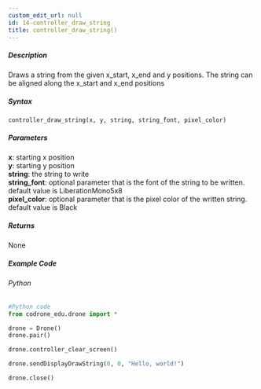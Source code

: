 ```yaml
---
custom_edit_url: null
id: 14-controller_draw_string
title: controller_draw_string()
---
```


##### Description

Draws a string from the given x_start, x_end and y positions. The string can be aligned along the x_start and x_end positions

##### Syntax
```controller_draw_string(x, y, string, string_font, pixel_color)``` <br />

##### Parameters

**x**: starting x position <br />
**y**: starting y position <br />
**string**: the string to write <br />
**string_font**: optional parameter that is the font of the string to be written. default value is LiberationMono5x8 <br />
**pixel_color**: optional parameter that is the pixel color of the written string. default value is Black <br />

##### Returns

None

##### Example Code
###### Python
```python
#Python code
from codrone_edu.drone import *

drone = Drone()
drone.pair()

drone.controller_clear_screen()

drone.sendDisplayDrawString(0, 0, "Hello, world!")

drone.close()

```